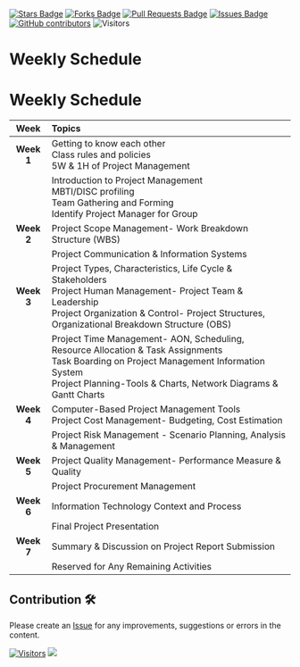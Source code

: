 <a href="https://github.com/drshahizan/project-management/stargazers"><img src="https://img.shields.io/github/stars/drshahizan/project-management" alt="Stars Badge"/></a>
<a href="https://github.com/drshahizan/project-management/network/members"><img src="https://img.shields.io/github/forks/drshahizan/project-management" alt="Forks Badge"/></a>
<a href="https://github.com/drshahizan/project-management/pulls"><img src="https://img.shields.io/github/issues-pr/drshahizan/project-management" alt="Pull Requests Badge"/></a>
<a href="https://github.com/drshahizan/project-management"><img src="https://img.shields.io/github/issues/drshahizan/project-management" alt="Issues Badge"/></a>
<a href="https://github.com/drshahizan/project-management/graphs/contributors"><img alt="GitHub contributors" src="https://img.shields.io/github/contributors/drshahizan/project-management?color=2b9348"></a>
![Visitors](https://api.visitorbadge.io/api/visitors?path=https%3A%2F%2Fgithub.com%2Fdrshahizan%2Fproject-management&labelColor=%23d9e3f0&countColor=%23697689&style=flat)

# Weekly Schedule
# Weekly Schedule

| **Week** | **Topics** |
|:-------:|:-----------|
| **Week 1** | Getting to know each other <br> Class rules and policies <br> 5W & 1H of Project Management |
|  | Introduction to Project Management <br> MBTI/DISC profiling <br> Team Gathering and Forming <br> Identify Project Manager for Group |
| **Week 2** | Project Scope Management- Work Breakdown Structure (WBS) |
|  | Project Communication & Information Systems |
| **Week 3** | Project Types, Characteristics, Life Cycle & Stakeholders <br> Project Human Management- Project Team & Leadership <br> Project Organization & Control- Project Structures, Organizational Breakdown Structure (OBS) |
|  | Project Time Management- AON, Scheduling, Resource Allocation & Task Assignments <br> Task Boarding on Project Management Information System <br> Project Planning-Tools & Charts, Network Diagrams & Gantt Charts |
| **Week 4** | Computer-Based Project Management Tools <br> Project Cost Management- Budgeting, Cost Estimation |
|  | Project Risk Management - Scenario Planning, Analysis & Management |
| **Week 5** | Project Quality Management- Performance Measure & Quality |
|  | Project Procurement Management |
| **Week 6** | Information Technology Context and Process |
|  | Final Project Presentation |
| **Week 7** | Summary & Discussion on Project Report Submission |
|  | Reserved for Any Remaining Activities |


## Contribution 🛠️
Please create an [Issue](https://github.com/drshahizan/project-management/issues) for any improvements, suggestions or errors in the content.

[![Visitors](https://api.visitorbadge.io/api/visitors?path=https%3A%2F%2Fgithub.com%2Fdrshahizan&labelColor=%23697689&countColor=%23555555&style=plastic)](https://visitorbadge.io/status?path=https%3A%2F%2Fgithub.com%2Fdrshahizan)
![](https://hit.yhype.me/github/profile?user_id=81284918)
